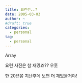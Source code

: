 ```yaml
---
title: 요런건..?
date: 2005-03-03
author: ~
#draft: true
categories:
  - personal
tag:
  - personal
---
```




Array

요런 사진은 참 재밌죠??
우훗

한 20년쯤 지난후에 보면 더 재밌을거야!


 






